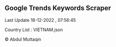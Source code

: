 

## Google Trends Keywords Scraper 
 
Last Update 18-12-2022 , 07:56:45

Country List :
VIETNAM.json



© Abdul Muttaqin 
